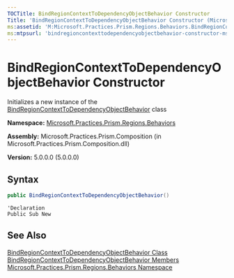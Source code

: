 ```yaml
---
TOCTitle: BindRegionContextToDependencyObjectBehavior Constructor
Title: 'BindRegionContextToDependencyObjectBehavior Constructor (Microsoft.Practices.Prism.Regions.Behaviors)'
ms:assetid: 'M:Microsoft.Practices.Prism.Regions.Behaviors.BindRegionContextToDependencyObjectBehavior.\#ctor'
ms:mtpsurl: 'bindregioncontexttodependencyobjectbehavior-constructor-mspp-regions-behaviors.md'
---
```


# BindRegionContextToDependencyObjectBehavior Constructor

Initializes a new instance of the [BindRegionContextToDependencyObjectBehavior](/patterns-practices/reference/bindregioncontexttodependencyobjectbehavior-class-mspp-regions-behaviors) class

**Namespace:** [Microsoft.Practices.Prism.Regions.Behaviors](https://msdn.microsoft.com/library/microsoft.practices.prism.regions.behaviors)

**Assembly:** Microsoft.Practices.Prism.Composition (in Microsoft.Practices.Prism.Composition.dll)

**Version:** 5.0.0.0 (5.0.0.0)

## Syntax
```C#
public BindRegionContextToDependencyObjectBehavior()
```

```VB
'Declaration
Public Sub New
```

## See Also

[BindRegionContextToDependencyObjectBehavior Class](/patterns-practices/reference/bindregioncontexttodependencyobjectbehavior-class-mspp-regions-behaviors)<br/>
[BindRegionContextToDependencyObjectBehavior Members](/patterns-practices/reference/bindregioncontexttodependencyobjectbehavior-members-mspp-regions-behaviors)<br/>
[Microsoft.Practices.Prism.Regions.Behaviors Namespace](/patterns-practices/reference/mspp-regions-behaviors-namespace)<br/>